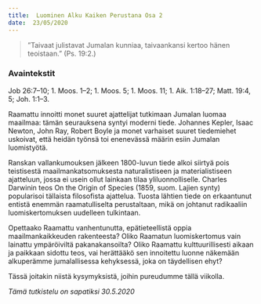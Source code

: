 ```yaml
---
title:  Luominen Alku Kaiken Perustana Osa 2
date:  23/05/2020
---
```


> <p></p>
> ”Taivaat julistavat Jumalan kunniaa, taivaankansi kertoo hänen teoistaan.” (Ps. 19:2.)

### Avaintekstit
Job 26:7–10;  1. Moos. 1–2;  1. Moos. 5;  1. Moos. 11;  1. Aik. 1:18–27;  Matt. 19:4, 5;  Joh. 1:1–3.

Raamattu innoitti monet suuret ajattelijat tutkimaan Jumalan luomaa maailmaa: tämän seurauksena syntyi moderni tiede. Johannes Kepler, Isaac Newton, John Ray, Robert Boyle ja monet varhaiset suuret tiedemiehet uskoivat, että heidän työnsä toi enenevässä määrin esiin Jumalan luomistyötä.

Ranskan vallankumouksen jälkeen 1800-luvun tiede alkoi siirtyä pois teistisestä maailmankatsomuksesta naturalistiseen ja materialistiseen ajatteluun, jossa ei usein ollut lainkaan tilaa yliluonnolliselle. Charles Darwinin teos On the Origin of Species (1859, suom. Lajien synty) popularisoi tällaista filosofista ajattelua. Tuosta lähtien tiede on erkaantunut entistä enemmän raamatulliselta perustaltaan, mikä on johtanut radikaaliin luomiskertomuksen uudelleen tulkintaan.

Opettaako Raamattu vanhentunutta, epätieteellistä oppia maailmankaikkeuden rakenteesta? Oliko Raamatun luomiskertomus vain lainattu ympäröiviltä pakanakansoilta? Oliko Raamattu kulttuurillisesti aikaan ja paikkaan sidottu teos, vai herättääkö sen innoitettu luonne näkemään alkuperämme jumalallisessa kehyksessä, joka on täydellisen ehyt?

Tässä joitakin niistä kysymyksistä, joihin pureudumme tällä viikolla.

_Tämä tutkistelu on sapatiksi 30.5.2020_
